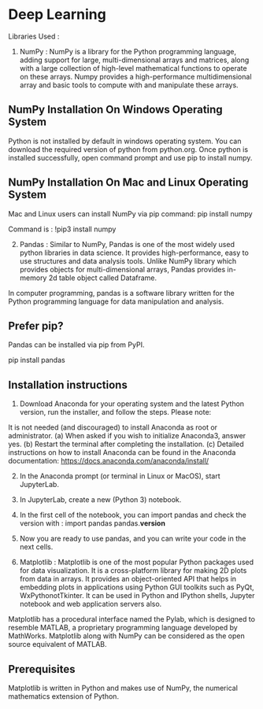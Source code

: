 # Deep  Learning

Libraries Used :

1. NumPy : NumPy is a library for the Python programming language, adding support for large, multi-dimensional arrays and matrices, along with a large collection of high-level mathematical functions to operate on these arrays. Numpy provides a high-performance multidimensional array and basic tools to compute with and manipulate these arrays.

## NumPy Installation On Windows Operating System

Python is not installed by default in windows operating system. You can download the required version of python from python.org. Once python is installed successfully, open command prompt and use pip to install numpy.

## NumPy Installation On Mac and Linux Operating System

Mac and Linux users can install NumPy via pip command:
pip install numpy

 Command is : !pip3 install numpy
 
2. Pandas : Similar to NumPy, Pandas is one of the most widely used python libraries in data science. It provides high-performance, easy to use structures and data analysis tools. Unlike NumPy library which provides objects for multi-dimensional arrays, Pandas provides in-memory 2d table object called Dataframe.

In computer programming, pandas is a software library written for the Python programming language for data manipulation and analysis. 

## Prefer pip?

Pandas can be installed via pip from PyPI.

pip install pandas

## Installation instructions

1. Download Anaconda for your operating system and the latest Python version, run the installer, and follow the steps. Please note:

It is not needed (and discouraged) to install Anaconda as root or administrator.
 (a) When asked if you wish to initialize Anaconda3, answer yes.
 (b) Restart the terminal after completing the installation.
 (c) Detailed instructions on how to install Anaconda can be found in the Anaconda documentation: https://docs.anaconda.com/anaconda/install/

2. In the Anaconda prompt (or terminal in Linux or MacOS), start JupyterLab.

3. In JupyterLab, create a new (Python 3) notebook.

4. In the first cell of the notebook, you can import pandas and check the version with : 
import pandas
pandas.__version__

5. Now you are ready to use pandas, and you can write your code in the next cells.

3. Matplotlib : Matplotlib is one of the most popular Python packages used for data visualization. It is a cross-platform library for making 2D plots from data in arrays. It provides an object-oriented API that helps in embedding plots in applications using Python GUI toolkits such as PyQt, WxPythonotTkinter. It can be used in Python and IPython shells, Jupyter notebook and web application servers also.

Matplotlib has a procedural interface named the Pylab, which is designed to resemble MATLAB, a proprietary programming language developed by MathWorks. Matplotlib along with NumPy can be considered as the open source equivalent of MATLAB.

## Prerequisites
Matplotlib is written in Python and makes use of NumPy, the numerical mathematics extension of Python.
